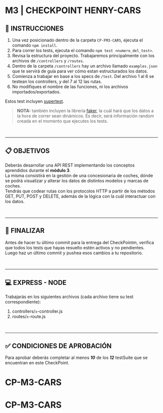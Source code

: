 # **M3 | CHECKPOINT HENRY-CARS**

## **📌 INSTRUCCIONES**

1. Una vez posicionado dentro de la carpeta `CP-FM3-CARS`, ejecuta el comando `npm install`.
2. Para correr los tests, ejecuta el comando `npm test <numero_del_test>`.
3. Revisa la estructura del proyecto. Trabajaremos principalmente con los archivos de `/controllers` y `/routes`.
4. Dentro de la carpeta `/controllers` hay un archivo llamado `examples.json` que te servirá de guía para ver cómo estan estructurados los datos.
5. Comienza a trabajar en base a los specs de `/test`. Del archivo 1 al 6 se testean los controllers, y del 7 al 12 las rutas.
6. No modifiques el nombre de las funciones, ni los archivos importados/exportados.

Estos test incluyen [supertest](https://github.com/visionmedia/supertest).

> **NOTA:** también incluyen la librería [faker](https://fakerjs.dev/guide/usage.html), la cuál hará que los datos a la hora de correr sean dinámicos. Es decir, será información random creada en el momento que ejecutes los tests.

<br />

---

## **📋 OBJETIVOS**

Deberás desarrollar una API REST implementando los conceptos aprendidos durante el **módulo 3**.  
La misma consistirá en la gestión de una concesionaria de coches, dónde se podrá visualizar y alterar los datos de distintos modelos y marcas de coches.  
Tendrás que codear rutas con los protocolos HTTP a partir de los métodos GET, PUT, POST y DELETE, además de la lógica con la cuál interactuar con los datos.

<br />

---

## **🔎 FINALIZAR**

Antes de hacer tu último commit para la entrega del CheckPointm, verifica que todos los tests que hayas resuelto estén activos y no pendientes. Luego haz un último commit y pushea esos cambios a tu repositorio.

<br />

---

## **💻 EXPRESS - NODE**

Trabajarás en los siguientes archivos (cada archivo tiene su test correspondiente):

1. controllers/`x`-controller.js
2. routes/`x`-route.js

<br />

---

## **✅ CONDICIONES DE APROBACIÓN**

Para aprobar deberás completar al menos **_10_** de los **_12_** testSuite que se encuentran en este CheckPoint.
# CP-M3-CARS
# CP-M3-CARS
